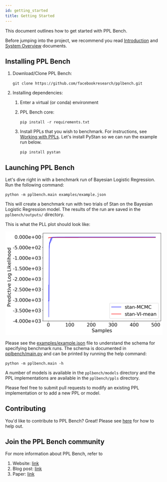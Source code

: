 ```yaml
---
id: getting_started
title: Getting Started
---
```

This document outlines how to get started with PPL Bench.

Before jumping into the project, we recommend you read [Introduction](introduction.md) and [System Overview](system_overview.md) documents.

## Installing PPL Bench

1. Download/Clone PPL Bench:

    `git clone https://github.com/facebookresearch/pplbench.git`

2. Installing dependencies:
    1. Enter a virtual (or conda) environment
    2. PPL Bench core:

        `pip install -r requirements.txt`

    3. Install PPLs that you wish to benchmark. For instructions, see [Working with PPLs](working_with_ppls.md). Let's install PyStan so we can run the example run below.

        `pip install pystan`

## Launching PPL Bench

Let's dive right in with a benchmark run of Bayesian Logistic Regression. Run the following command:

```
python -m pplbench.main examples/example.json
```

This will create a benchmark run with two trials of Stan on the Bayesian Logistic Regression model. The results of the run are saved in the `pplbench/outputs/` directory.

This is what the PLL plot should look like:

![PLL plot of example run](assets/example_pll.png)

Please see the [examples/example.json](https://github.com/facebookresearch/pplbench/blob/master/examples/example.json) file to understand the schema for specifying benchmark runs. The schema is documented in [pplbench/main.py](https://github.com/facebookresearch/pplbench/blob/master/pplbench/main.py) and can be printed by running the help command:

```
python -m pplbench.main -h
```

A number of models is available in the `pplbench/models` directory and the PPL implementations are available in the `pplbench/ppls` directory.

Please feel free to submit pull requests to modify an existing PPL implementation or to add a new PPL or model.


<!-- ## API References

For an in-depth reference of the various PPL Bench internals, see our [API Reference](ToADD). -->

## Contributing

You'd like to contribute to PPL Bench? Great! Please see [here](https://github.com/facebookresearch/pplbench/blob/master/CONTRIBUTING.md) for how to help out.


## Join the PPL Bench community

 For more information about PPL Bench, refer to

1. Website: [link](pplbench.org)
2. Blog post: [link](https://ai.facebook.com/blog/ppl-bench-creating-a-standard-for-benchmarking-probabilistic-programming-languages)
3. Paper: [link](https://arxiv.org/abs/2010.08886)
